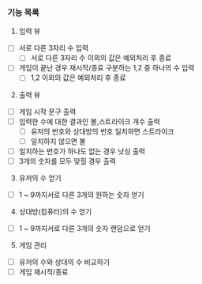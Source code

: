 ### 기능 목록

1. 입력 뷰

- [ ] 서로 다른 3자리 수 입력
    - [ ] 서로 다른 3자리 수 이외의 값은 예외처리 후 종료
- [ ] 게임이 끝난 경우 재시작/종료 구분하는 1,2 중 하나의 수 입력
    - [ ] 1,2 이외의 값은 예외처리 후 종료

2. 출력 뷰

- [ ] 게임 시작 문구 출력
- [ ] 입력한 수에 대한 결과인 볼,스트라이크 개수 출력
    - [ ] 유저의 번호와 상대방의 번호 일치하면 스트라이크
    - [ ] 일치하지 않으면 볼
- [ ] 일치하는 번호가 하나도 없는 경우 낫싱 출력
- [ ] 3개의 숫자를 모두 맞힐 경우 출력

3. 유저의 수 얻기

- [ ] 1 ~ 9까지서로 다른 3개의 원하는 숫자 얻기

4. 상대방(컴퓨터)의 수 얻기

- [ ] 1 ~ 9까지서로 다른 3개의 숫자 랜덤으로 얻기

5. 게임 관리

- [ ] 유저의 수와 상대의 수 비교하기
- [ ] 게임 재시작/종료